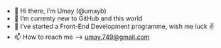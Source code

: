 - 👋 Hi there, I’m Umay (@umayb)
- 👀 I’m currenty new to GitHub and this world
- 🌱 I’ve started a Front-End Development programme, wish me luck ✌️
- 📫 How to reach me --> umay.749@gmail.com

<!---
umayb/umayb is a ✨ special ✨ repository because its `README.md` (this file) appears on your GitHub profile.
You can click the Preview link to take a look at your changes.
--->
